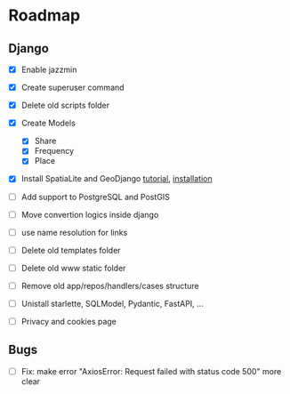 # Roadmap

## Django
- [x] Enable jazzmin
- [x] Create superuser command
- [x] Delete old scripts folder
- [x] Create Models
  - [x] Share
  - [x] Frequency
  - [x] Place
- [x] Install SpatiaLite and GeoDjango 
  [tutorial](https://docs.djangoproject.com/en/4.1/ref/contrib/gis/tutorial/), [installation](https://docs.djangoproject.com/en/4.1/ref/contrib/gis/install/)

- [ ] Add support to PostgreSQL and PostGIS
- [ ] Move convertion logics inside django
- [ ] use name resolution for links
- [ ] Delete old templates folder
- [ ] Delete old www static folder
- [ ] Remove old app/repos/handlers/cases structure
- [ ] Unistall starlette, SQLModel, Pydantic, FastAPI, ...
- [ ] Privacy and cookies page


## Bugs
- [ ] Fix: make error "AxiosError: Request failed with status code 500" more clear
